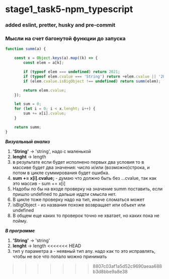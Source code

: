 # stage1_task5-npm_typescript
### added eslint, pretter, husky and pre-commit

### Мысли на счет багонутой функции до запуска

```javascript
function summ(a) {

    const x = Object.keys(a).map((k) => {	
        const elem = a[k]; 

        if (typeof elem === undefined) return 2021;
        if (typeof elem.cvalue === 'String') return +elem.cvalue || '2021';
        if (elem.cvalue.isBigObject !== undefined) return summ(elem);

        return elem.сvalue;
    });

    let sum = 0;
    for (let i = 0; i < x.lenght; i++) {
        sum += x[i].cvalue;
    }

    return summ;
}
```
***Визуальный анализ***
1. **'String'** -> 'string', надо с маленькой
2. **lenght** -> length
3. в результате если будет исполнено первых два условия то в массиве будет два значения: число и/или (возможно)строка, и потом в цикле суммирования будет ошибка.
4. **sum += x[i].cvalue;** - думаю что должно быть без ...cvalue, так как это массив - sum += x[i]
5. Надобы ло бы на входе проверку на значение summ поставить, если пришло undefined то дальше иддти смысла нет.
6. В цикле тоже проверку надо на тип, иначе сломаться может
7. isBigObject - из названия похоже возвращает или объект или undefined 
8. В общем еще каких то проверок точно не хватает, но каких пока не пойму.

***В программе***
1. **'String'** -> 'string'
2. **lenght** -> length
<<<<<<< HEAD
3. тип у параметра а - неявный тип any. надо как то это исправлять, чтобы не все что попало можно принимать
>>>>>>> 8807c03af1a5d52c9690aeaa688b3d8bbe9a8e38
